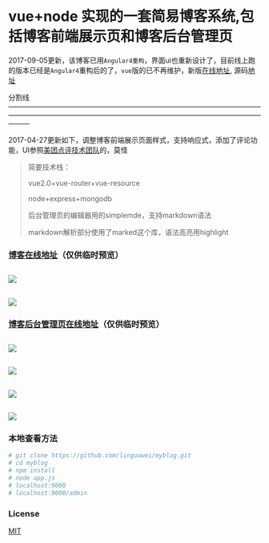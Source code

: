 # vue+node 实现的一套简易博客系统,包括博客前端展示页和博客后台管理页

2017-09-05更新，该博客已用`Angular4重构`，界面ui也重新设计了，目前线上跑的版本已经是`Angular4`重构后的了，`vue`版的已不再维护，新版[在线地址](https://lweiwei.com), 源码[地址](https://github.com/linguowei/blog-angular)
<br>

分割线———————————————————————————————————————————————————————————————————————————
<br>

2017-04-27更新如下，调整博客前端展示页面样式，支持响应式，添加了评论功能，UI参照[美团点评技术团队](http://tech.meituan.com/)的，莫怪

> 简要技术栈：
>
> vue2.0+vue-router+vue-resource
>
> node+express+mongodb
>
> 后台管理页的编辑器用的simplemde，支持markdown语法
>
> markdown解析部分使用了marked这个库，语法高亮用highlight

### [博客在线地址](https://weiweiblog.herokuapp.com)（仅供临时预览）
 
![](https://github.com/linguowei/myblog/blob/master/PreviewImg/blog01.png)
---
![](https://github.com/linguowei/myblog/blob/master/PreviewImg/blog02.png)
---

### [博客后台管理页在线地址](https://weiweiblog.herokuapp.com/admin)（仅供临时预览）

![](https://github.com/linguowei/myblog/blob/master/PreviewImg/admin01.png)
---
![](https://github.com/linguowei/myblog/blob/master/PreviewImg/admin02.png)
---
![](https://github.com/linguowei/myblog/blob/master/PreviewImg/admin3.png)
---
![](https://github.com/linguowei/myblog/blob/master/PreviewImg/admin4.png)
---
### 本地查看方法

``` bash
# git clone https://github.com/linguowei/myblog.git
# cd myblog
# npm install
# node app.js
# localhost:9000
# localhost:9000/admin
```
### License
[MIT](https://www.oschina.net/question/54100_9455)
